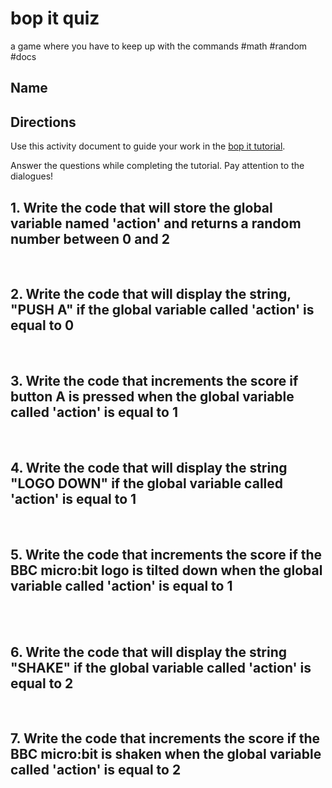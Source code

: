 # bop it quiz 

a game where you have to keep up with the commands #math #random #docs

## Name

## Directions

Use this activity document to guide your work in the [bop it tutorial](/microbit/lessons/bop-it/tutorial).

Answer the questions while completing the tutorial. Pay attention to the dialogues!

## 1. Write the code that will store the global variable named 'action' and returns a random number between 0 and 2

<br/>

## 2. Write the code that will display the string, "PUSH A" if the global variable called 'action' is equal to 0

<br />

## 3. Write the code that increments the score if button A is pressed when the global variable called 'action' is equal to 1

<br />

## 4. Write the code that will display the string "LOGO DOWN" if the global variable called 'action' is equal to 1

<br />

## 5. Write the code that increments the score if the BBC micro:bit logo is tilted down when the global variable called 'action' is equal to 1

<br />

<br />

## 6. Write the code that will display the string "SHAKE" if the global variable called 'action' is equal to 2

<br />

## 7. Write the code that increments the score if the BBC micro:bit is shaken when the global variable called 'action' is equal to 2

